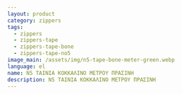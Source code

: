 ```yaml
---
layout: product
category: zippers
tags:
  - zippers
  - zippers-tape
  - zippers-tape-bone
  - zippers-tape-no5
image_main: /assets/img/n5-tape-bone-meter-green.webp
language: el
name: N5 ΤΑΙΝΙΑ ΚΟΚΚΑΛΙΝΟ ΜΕΤΡΟΥ ΠΡΑΣΙΝΗ
description: N5 ΤΑΙΝΙΑ ΚΟΚΚΑΛΙΝΟ ΜΕΤΡΟΥ ΠΡΑΣΙΝΗ
---
```

